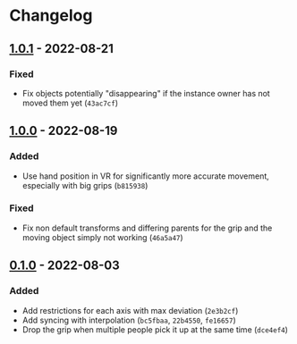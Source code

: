 
# Changelog

## [1.0.1] - 2022-08-21

### Fixed

- Fix objects potentially "disappearing" if the instance owner has not moved them yet (`43ac7cf`)

## [1.0.0] - 2022-08-19

### Added

- Use hand position in VR for significantly more accurate movement, especially with big grips (`b815938`)

### Fixed

- Fix non default transforms and differing parents for the grip and the moving object simply not working (`46a5a47`)

## [0.1.0] - 2022-08-03

### Added

- Add restrictions for each axis with max deviation (`2e3b2cf`)
- Add syncing with interpolation (`bc5fbaa`, `22b4550`, `fe16657`)
- Drop the grip when multiple people pick it up at the same time (`dce4ef4`)

<!-- MovementGrip_v1.0.1 -->
<!-- MovementGrip_v1.0.0 -->
<!-- MovementGrip_v0.1.0 -->

[1.0.1]: /dev/null
[1.0.0]: /dev/null
[0.1.0]: /dev/null
